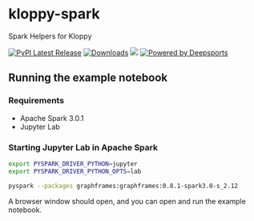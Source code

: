 # kloppy-spark
Spark Helpers for Kloppy

[![PyPI Latest Release](https://img.shields.io/pypi/v/kloppy-spark.svg)](https://pypi.org/project/kloppy-spark/)
[![Downloads](https://pepy.tech/badge/kloppy-spark/month)](https://pepy.tech/project/kloppy-spark/month)
![](https://img.shields.io/github/license/deepsports-io/kloppy-spark)
[![Powered by Deepsports](https://img.shields.io/badge/Powered%20by-Deepsports-888888)](https://deepsports.io)

## Running the example notebook

### Requirements

* Apache Spark 3.0.1
* Jupyter Lab

### Starting Jupyter Lab in Apache Spark

```bash
export PYSPARK_DRIVER_PYTHON=jupyter
export PYSPARK_DRIVER_PYTHON_OPTS=lab

pyspark --packages graphframes:graphframes:0.8.1-spark3.0-s_2.12
```

A browser window should open, and you can open and run the example notebook.